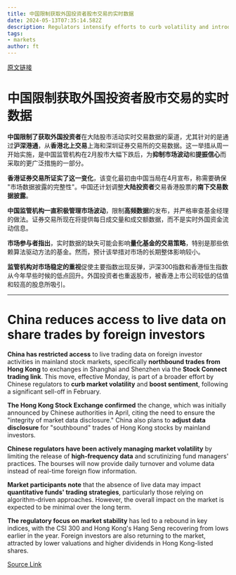 ```yaml
---
title: 中国限制获取外国投资者股市交易的实时数据
date: 2024-05-13T07:35:14.582Z
description: Regulators intensify efforts to curb volatility and introduce measures to bolster market sentiment
tags: 
- markets
author: ft
---
```


[原文链接](https://ft.com/content/b1d18c4e-1c7d-47c5-a966-9c0a7217a42e)

# 中国限制获取外国投资者股市交易的实时数据

**中国限制了获取外国投资者**在大陆股市活动实时交易数据的渠道，尤其针对的是通过**沪深港通**，从**香港北上交易**上海和深圳证券交易所的交易数据。这一举措从周一开始实施，是中国监管机构在2月股市大幅下跌后，为**抑制市场波动**和**提振信心**而采取的更广泛措施的一部分。

**香港证券交易所证实了这一变化**，该变化最初由中国当局在4月宣布，称需要确保 "市场数据披露的完整性"。中国还计划调整**大陆投资者**交易香港股票的**南下交易数据披露**。

**中国监管机构一直积极管理市场波动**，限制**高频数据**的发布，并严格审查基金经理的做法。证券交易所现在将提供每日成交量和成交额数据，而不是实时外国资金流动信息。

**市场参与者指出**，实时数据的缺失可能会影响**量化基金的交易策略**，特别是那些依赖算法驱动方法的基金。然而，预计该举措对市场的长期整体影响较小。

**监管机构对市场稳定的重视**促使主要指数出现反弹，沪深300指数和香港恒生指数从今年早些时候的低点回升。外国投资者也重返股市，被香港上市公司较低的估值和较高的股息所吸引。

---

# China reduces access to live data on share trades by foreign investors 

**China has restricted access** to live trading data on foreign investor activities in mainland stock markets, specifically **northbound trades from Hong Kong** to exchanges in Shanghai and Shenzhen via the **Stock Connect trading link**. This move, effective Monday, is part of a broader effort by Chinese regulators to **curb market volatility** and **boost sentiment**, following a significant sell-off in February. 

**The Hong Kong Stock Exchange confirmed** the change, which was initially announced by Chinese authorities in April, citing the need to ensure the "integrity of market data disclosure." China also plans to **adjust data disclosure** for "southbound" trades of Hong Kong stocks by mainland investors. 

**Chinese regulators have been actively managing market volatility** by limiting the release of **high-frequency data** and scrutinizing fund managers' practices. The bourses will now provide daily turnover and volume data instead of real-time foreign flow information. 

**Market participants note** that the absence of live data may impact **quantitative funds' trading strategies**, particularly those relying on algorithm-driven approaches. However, the overall impact on the market is expected to be minimal over the long term. 

**The regulatory focus on market stability** has led to a rebound in key indices, with the CSI 300 and Hong Kong's Hang Seng recovering from lows earlier in the year. Foreign investors are also returning to the market, attracted by lower valuations and higher dividends in Hong Kong-listed shares.

[Source Link](https://ft.com/content/b1d18c4e-1c7d-47c5-a966-9c0a7217a42e)

